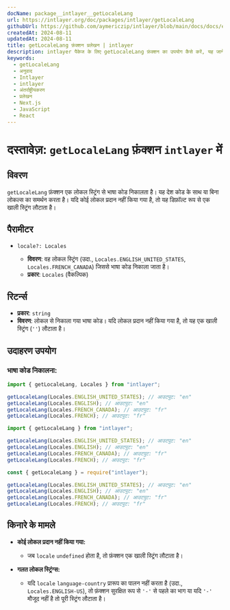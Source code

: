 ```yaml
---
docName: package__intlayer__getLocaleLang
url: https://intlayer.org/doc/packages/intlayer/getLocaleLang
githubUrl: https://github.com/aymericzip/intlayer/blob/main/docs/docs/en/packages/intlayer/getLocaleLang.md
createdAt: 2024-08-11
updatedAt: 2024-08-11
title: getLocaleLang फ़ंक्शन प्रलेखन | intlayer
description: intlayer पैकेज के लिए getLocaleLang फ़ंक्शन का उपयोग कैसे करें, यह जानें
keywords:
  - getLocaleLang
  - अनुवाद
  - Intlayer
  - intlayer
  - अंतर्राष्ट्रीयकरण
  - प्रलेखन
  - Next.js
  - JavaScript
  - React
---
```


# दस्तावेज़: `getLocaleLang` फ़ंक्शन `intlayer` में

## विवरण

`getLocaleLang` फ़ंक्शन एक लोकल स्ट्रिंग से भाषा कोड निकालता है। यह देश कोड के साथ या बिना लोकल्स का समर्थन करता है। यदि कोई लोकल प्रदान नहीं किया गया है, तो यह डिफ़ॉल्ट रूप से एक खाली स्ट्रिंग लौटाता है।

## पैरामीटर

- `locale?: Locales`

  - **विवरण**: वह लोकल स्ट्रिंग (उदा., `Locales.ENGLISH_UNITED_STATES`, `Locales.FRENCH_CANADA`) जिससे भाषा कोड निकाला जाता है।
  - **प्रकार**: `Locales` (वैकल्पिक)

## रिटर्न्स

- **प्रकार**: `string`
- **विवरण**: लोकल से निकाला गया भाषा कोड। यदि लोकल प्रदान नहीं किया गया है, तो यह एक खाली स्ट्रिंग (`''`) लौटाता है।

## उदाहरण उपयोग

### भाषा कोड निकालना:

```typescript codeFormat="typescript"
import { getLocaleLang, Locales } from "intlayer";

getLocaleLang(Locales.ENGLISH_UNITED_STATES); // आउटपुट: "en"
getLocaleLang(Locales.ENGLISH); // आउटपुट: "en"
getLocaleLang(Locales.FRENCH_CANADA); // आउटपुट: "fr"
getLocaleLang(Locales.FRENCH); // आउटपुट: "fr"
```

```javascript codeFormat="esm"
import { getLocaleLang } from "intlayer";

getLocaleLang(Locales.ENGLISH_UNITED_STATES); // आउटपुट: "en"
getLocaleLang(Locales.ENGLISH); // आउटपुट: "en"
getLocaleLang(Locales.FRENCH_CANADA); // आउटपुट: "fr"
getLocaleLang(Locales.FRENCH); // आउटपुट: "fr"
```

```javascript codeFormat="commonjs"
const { getLocaleLang } = require("intlayer");

getLocaleLang(Locales.ENGLISH_UNITED_STATES); // आउटपुट: "en"
getLocaleLang(Locales.ENGLISH); // आउटपुट: "en"
getLocaleLang(Locales.FRENCH_CANADA); // आउटपुट: "fr"
getLocaleLang(Locales.FRENCH); // आउटपुट: "fr"
```

## किनारे के मामले

- **कोई लोकल प्रदान नहीं किया गया:**

  - जब `locale` `undefined` होता है, तो फ़ंक्शन एक खाली स्ट्रिंग लौटाता है।

- **गलत लोकल स्ट्रिंग्स:**
  - यदि `locale` `language-country` प्रारूप का पालन नहीं करता है (उदा., `Locales.ENGLISH-US`), तो फ़ंक्शन सुरक्षित रूप से `'-'` से पहले का भाग या यदि `'-'` मौजूद नहीं है तो पूरी स्ट्रिंग लौटाता है।
